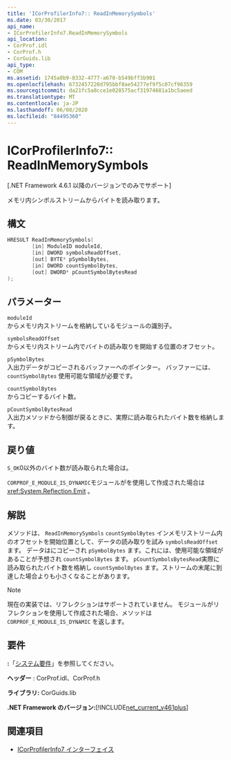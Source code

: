 ```yaml
---
title: 'ICorProfilerInfo7:: ReadInMemorySymbols'
ms.date: 03/30/2017
api_name:
- ICorProfilerInfo7.ReadInMemorySymbols
api_location:
- CorProf.idl
- CorProf.h
- CorGuids.lib
api_type:
- COM
ms.assetid: 1745a0b9-8332-4777-a670-b549bff3b901
ms.openlocfilehash: 6732457220d795bbf8ae54277ef9f5c07cf96359
ms.sourcegitcommit: da21fc5a8cce1e028575acf31974681a1bc5aeed
ms.translationtype: MT
ms.contentlocale: ja-JP
ms.lasthandoff: 06/08/2020
ms.locfileid: "84495360"
---
```

# <a name="icorprofilerinfo7readinmemorysymbols"></a>ICorProfilerInfo7:: ReadInMemorySymbols
[.NET Framework 4.6.1 以降のバージョンでのみでサポート]  
  
 メモリ内シンボルストリームからバイトを読み取ります。  
  
## <a name="syntax"></a>構文  
  
```cpp  
HRESULT ReadInMemorySymbols(  
        [in] ModuleID moduleId,  
        [in] DWORD symbolsReadOffset,  
        [out] BYTE* pSymbolBytes,  
        [in] DWORD countSymbolBytes,  
        [out] DWORD* pCountSymbolBytesRead  
);  
```  
  
## <a name="parameters"></a>パラメーター  
 `moduleId`  
 からメモリ内ストリームを格納しているモジュールの識別子。  
  
 `symbolsReadOffset`  
 からメモリ内ストリーム内でバイトの読み取りを開始する位置のオフセット。  
  
 `pSymbolBytes`  
 入出力データがコピーされるバッファーへのポインター。 バッファーには、 `countSymbolBytes` 使用可能な領域が必要です。  
  
 `countSymbolBytes`  
 からコピーするバイト数。  
  
 `pCountSymbolBytesRead`  
 入出力メソッドから制御が戻るときに、実際に読み取られたバイト数を格納します。  
  
## <a name="return-value"></a>戻り値  
 `S_OK`0以外のバイト数が読み取られた場合は。  
  
 `CORPROF_E_MODULE_IS_DYNAMIC`モジュールがを使用して作成された場合は <xref:System.Reflection.Emit> 。  
  
## <a name="remarks"></a>解説  
 メソッドは、 `ReadInMemorySymbols` `countSymbolBytes` インメモリストリーム内のオフセットを開始位置として、データの読み取りを試み `symbolsReadOffset` ます。 データはにコピーされ `pSymbolBytes` ます。これには、使用可能な領域があることが予想され `countSymbolBytes` ます。     `pCountSymbolsBytesRead`実際に読み取られたバイト数を格納し `countSymbolBytes` ます。ストリームの末尾に到達した場合よりも小さくなることがあります。  
  
> [!NOTE]
> 現在の実装では、リフレクションはサポートされていません。 モジュールがリフレクションを使用して作成された場合、メソッドは `CORPROF_E_MODULE_IS_DYNAMIC` を返します。  
  
## <a name="requirements"></a>要件  
 **:**「[システム要件](../../get-started/system-requirements.md)」を参照してください。  
  
 **ヘッダー** : CorProf.idl、CorProf.h  
  
 **ライブラリ:** CorGuids.lib  
  
 **.NET Framework のバージョン:**[!INCLUDE[net_current_v461plus](../../../../includes/net-current-v461plus-md.md)]  
  
## <a name="see-also"></a>関連項目

- [ICorProfilerInfo7 インターフェイス](icorprofilerinfo7-interface.md)
